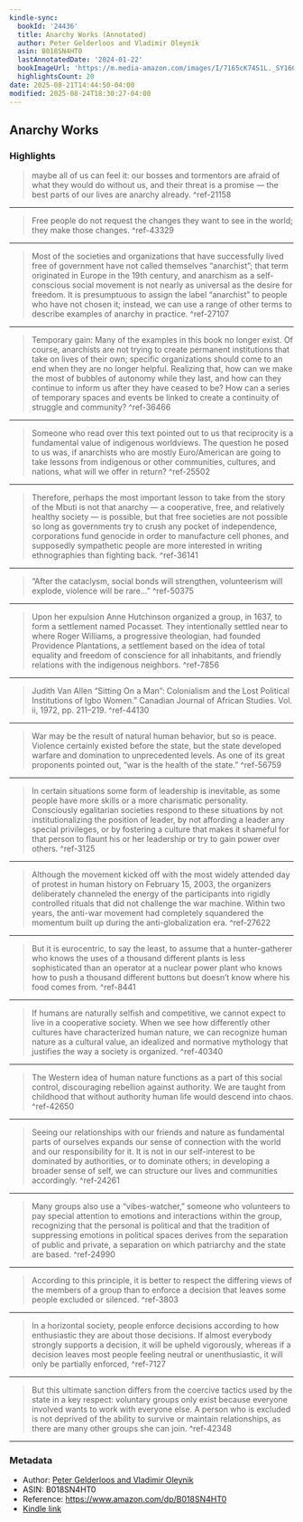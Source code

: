 ```yaml
---
kindle-sync:
  bookId: '24436'
  title: Anarchy Works (Annotated)
  author: Peter Gelderloos and Vladimir Oleynik
  asin: B018SN4HT0
  lastAnnotatedDate: '2024-01-22'
  bookImageUrl: 'https://m.media-amazon.com/images/I/7165cK74S1L._SY160.jpg'
  highlightsCount: 20
date: 2025-08-21T14:44:50-04:00
modified: 2025-08-24T18:30:27-04:00
---
```

## Anarchy Works



### Highlights

>maybe all of us can feel it: our bosses and tormentors are afraid of what they would do without us, and their threat is a promise — the best parts of our lives are anarchy already. ^ref-21158

---

>Free people do not request the changes they want to see in the world; they make those changes. ^ref-43329

---

>Most of the societies and organizations that have successfully lived free of government have not called themselves “anarchist”; that term originated in Europe in the 19th century, and anarchism as a self-conscious social movement is not nearly as universal as the desire for freedom. It is presumptuous to assign the label “anarchist” to people who have not chosen it; instead, we can use a range of other terms to describe examples of anarchy in practice. ^ref-27107

---

>Temporary gain: Many of the examples in this book no longer exist. Of course, anarchists are not trying to create permanent institutions that take on lives of their own; specific organizations should come to an end when they are no longer helpful. Realizing that, how can we make the most of bubbles of autonomy while they last, and how can they continue to inform us after they have ceased to be? How can a series of temporary spaces and events be linked to create a continuity of struggle and community? ^ref-36466

---

>Someone who read over this text pointed out to us that reciprocity is a fundamental value of indigenous worldviews. The question he posed to us was, if anarchists who are mostly Euro/American are going to take lessons from indigenous or other communities, cultures, and nations, what will we offer in return? ^ref-25502

---

>Therefore, perhaps the most important lesson to take from the story of the Mbuti is not that anarchy — a cooperative, free, and relatively healthy society — is possible, but that free societies are not possible so long as governments try to crush any pocket of independence, corporations fund genocide in order to manufacture cell phones, and supposedly sympathetic people are more interested in writing ethnographies than fighting back. ^ref-36141

---

>“After the cataclysm, social bonds will strengthen, volunteerism will explode, violence will be rare…” ^ref-50375

---

>Upon her expulsion Anne Hutchinson organized a group, in 1637, to form a settlement named Pocasset. They intentionally settled near to where Roger Williams, a progressive theologian, had founded Providence Plantations, a settlement based on the idea of total equality and freedom of conscience for all inhabitants, and friendly relations with the indigenous neighbors. ^ref-7856

---

>Judith Van Allen “Sitting On a Man”: Colonialism and the Lost Political Institutions of Igbo Women.” Canadian Journal of African Studies. Vol. ii, 1972, pp. 211–219. ^ref-44130

---

>War may be the result of natural human behavior, but so is peace. Violence certainly existed before the state, but the state developed warfare and domination to unprecedented levels. As one of its great proponents pointed out, “war is the health of the state.” ^ref-56759

---

>In certain situations some form of leadership is inevitable, as some people have more skills or a more charismatic personality. Consciously egalitarian societies respond to these situations by not institutionalizing the position of leader, by not affording a leader any special privileges, or by fostering a culture that makes it shameful for that person to flaunt his or her leadership or try to gain power over others. ^ref-3125

---

>Although the movement kicked off with the most widely attended day of protest in human history on February 15, 2003, the organizers deliberately channeled the energy of the participants into rigidly controlled rituals that did not challenge the war machine. Within two years, the anti-war movement had completely squandered the momentum built up during the anti-globalization era. ^ref-27622

---

>But it is eurocentric, to say the least, to assume that a hunter-gatherer who knows the uses of a thousand different plants is less sophisticated than an operator at a nuclear power plant who knows how to push a thousand different buttons but doesn’t know where his food comes from. ^ref-8441

---

>If humans are naturally selfish and competitive, we cannot expect to live in a cooperative society. When we see how differently other cultures have characterized human nature, we can recognize human nature as a cultural value, an idealized and normative mythology that justifies the way a society is organized. ^ref-40340

---

>The Western idea of human nature functions as a part of this social control, discouraging rebellion against authority. We are taught from childhood that without authority human life would descend into chaos. ^ref-42650

---

>Seeing our relationships with our friends and nature as fundamental parts of ourselves expands our sense of connection with the world and our responsibility for it. It is not in our self-interest to be dominated by authorities, or to dominate others; in developing a broader sense of self, we can structure our lives and communities accordingly. ^ref-24261

---

>Many groups also use a “vibes-watcher,” someone who volunteers to pay special attention to emotions and interactions within the group, recognizing that the personal is political and that the tradition of suppressing emotions in political spaces derives from the separation of public and private, a separation on which patriarchy and the state are based. ^ref-24990

---

>According to this principle, it is better to respect the differing views of the members of a group than to enforce a decision that leaves some people excluded or silenced. ^ref-3803

---

>In a horizontal society, people enforce decisions according to how enthusiastic they are about those decisions. If almost everybody strongly supports a decision, it will be upheld vigorously, whereas if a decision leaves most people feeling neutral or unenthusiastic, it will only be partially enforced, ^ref-7127

---

>But this ultimate sanction differs from the coercive tactics used by the state in a key respect: voluntary groups only exist because everyone involved wants to work with everyone else. A person who is excluded is not deprived of the ability to survive or maintain relationships, as there are many other groups she can join. ^ref-42348

---

### Metadata
* Author: [Peter Gelderloos and Vladimir Oleynik](https://www.amazon.comundefined)
* ASIN: B018SN4HT0
* Reference: <https://www.amazon.com/dp/B018SN4HT0>
* [Kindle link](kindle://book?action=open&asin=B018SN4HT0)
